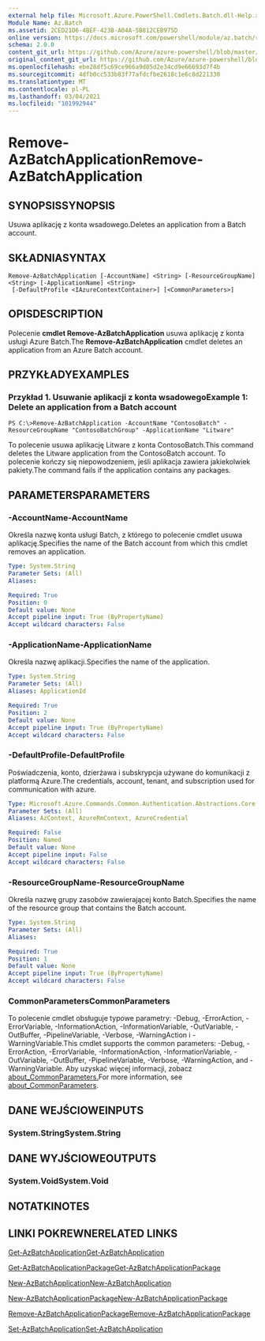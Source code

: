 ```yaml
---
external help file: Microsoft.Azure.PowerShell.Cmdlets.Batch.dll-Help.xml
Module Name: Az.Batch
ms.assetid: 2CED21D6-4BEF-423B-A04A-5B812CEB975D
online version: https://docs.microsoft.com/powershell/module/az.batch/remove-azbatchapplication
schema: 2.0.0
content_git_url: https://github.com/Azure/azure-powershell/blob/master/src/Batch/Batch/help/Remove-AzBatchApplication.md
original_content_git_url: https://github.com/Azure/azure-powershell/blob/master/src/Batch/Batch/help/Remove-AzBatchApplication.md
ms.openlocfilehash: ebe28df5c69ce966a9d05d2e34cd9e66693d7f4b
ms.sourcegitcommit: 4dfb0cc533b83f77afdcfbe2618c1e6c8d221330
ms.translationtype: MT
ms.contentlocale: pl-PL
ms.lasthandoff: 03/04/2021
ms.locfileid: "101992944"
---
```

# <span data-ttu-id="be8d6-101">Remove-AzBatchApplication</span><span class="sxs-lookup"><span data-stu-id="be8d6-101">Remove-AzBatchApplication</span></span>

## <span data-ttu-id="be8d6-102">SYNOPSIS</span><span class="sxs-lookup"><span data-stu-id="be8d6-102">SYNOPSIS</span></span>
<span data-ttu-id="be8d6-103">Usuwa aplikację z konta wsadowego.</span><span class="sxs-lookup"><span data-stu-id="be8d6-103">Deletes an application from a Batch account.</span></span>

## <span data-ttu-id="be8d6-104">SKŁADNIA</span><span class="sxs-lookup"><span data-stu-id="be8d6-104">SYNTAX</span></span>

```
Remove-AzBatchApplication [-AccountName] <String> [-ResourceGroupName] <String> [-ApplicationName] <String>
 [-DefaultProfile <IAzureContextContainer>] [<CommonParameters>]
```

## <span data-ttu-id="be8d6-105">OPIS</span><span class="sxs-lookup"><span data-stu-id="be8d6-105">DESCRIPTION</span></span>
<span data-ttu-id="be8d6-106">Polecenie **cmdlet Remove-AzBatchApplication** usuwa aplikację z konta usługi Azure Batch.</span><span class="sxs-lookup"><span data-stu-id="be8d6-106">The **Remove-AzBatchApplication** cmdlet deletes an application from an Azure Batch account.</span></span>

## <span data-ttu-id="be8d6-107">PRZYKŁADY</span><span class="sxs-lookup"><span data-stu-id="be8d6-107">EXAMPLES</span></span>

### <span data-ttu-id="be8d6-108">Przykład 1. Usuwanie aplikacji z konta wsadowego</span><span class="sxs-lookup"><span data-stu-id="be8d6-108">Example 1: Delete an application from a Batch account</span></span>
```
PS C:\>Remove-AzBatchApplication -AccountName "ContosoBatch" -ResourceGroupName "ContosoBatchGroup" -ApplicationName "Litware"
```

<span data-ttu-id="be8d6-109">To polecenie usuwa aplikację Litware z konta ContosoBatch.</span><span class="sxs-lookup"><span data-stu-id="be8d6-109">This command deletes the Litware application from the ContosoBatch account.</span></span>
<span data-ttu-id="be8d6-110">To polecenie kończy się niepowodzeniem, jeśli aplikacja zawiera jakiekolwiek pakiety.</span><span class="sxs-lookup"><span data-stu-id="be8d6-110">The command fails if the application contains any packages.</span></span>

## <span data-ttu-id="be8d6-111">PARAMETERS</span><span class="sxs-lookup"><span data-stu-id="be8d6-111">PARAMETERS</span></span>

### <span data-ttu-id="be8d6-112">-AccountName</span><span class="sxs-lookup"><span data-stu-id="be8d6-112">-AccountName</span></span>
<span data-ttu-id="be8d6-113">Określa nazwę konta usługi Batch, z którego to polecenie cmdlet usuwa aplikację.</span><span class="sxs-lookup"><span data-stu-id="be8d6-113">Specifies the name of the Batch account from which this cmdlet removes an application.</span></span>

```yaml
Type: System.String
Parameter Sets: (All)
Aliases:

Required: True
Position: 0
Default value: None
Accept pipeline input: True (ByPropertyName)
Accept wildcard characters: False
```

### <span data-ttu-id="be8d6-114">-ApplicationName</span><span class="sxs-lookup"><span data-stu-id="be8d6-114">-ApplicationName</span></span>
<span data-ttu-id="be8d6-115">Określa nazwę aplikacji.</span><span class="sxs-lookup"><span data-stu-id="be8d6-115">Specifies the name of the application.</span></span>

```yaml
Type: System.String
Parameter Sets: (All)
Aliases: ApplicationId

Required: True
Position: 2
Default value: None
Accept pipeline input: True (ByPropertyName)
Accept wildcard characters: False
```

### <span data-ttu-id="be8d6-116">-DefaultProfile</span><span class="sxs-lookup"><span data-stu-id="be8d6-116">-DefaultProfile</span></span>
<span data-ttu-id="be8d6-117">Poświadczenia, konto, dzierżawa i subskrypcja używane do komunikacji z platformą Azure.</span><span class="sxs-lookup"><span data-stu-id="be8d6-117">The credentials, account, tenant, and subscription used for communication with azure.</span></span>

```yaml
Type: Microsoft.Azure.Commands.Common.Authentication.Abstractions.Core.IAzureContextContainer
Parameter Sets: (All)
Aliases: AzContext, AzureRmContext, AzureCredential

Required: False
Position: Named
Default value: None
Accept pipeline input: False
Accept wildcard characters: False
```

### <span data-ttu-id="be8d6-118">-ResourceGroupName</span><span class="sxs-lookup"><span data-stu-id="be8d6-118">-ResourceGroupName</span></span>
<span data-ttu-id="be8d6-119">Określa nazwę grupy zasobów zawierającej konto Batch.</span><span class="sxs-lookup"><span data-stu-id="be8d6-119">Specifies the name of the resource group that contains the Batch account.</span></span>

```yaml
Type: System.String
Parameter Sets: (All)
Aliases:

Required: True
Position: 1
Default value: None
Accept pipeline input: True (ByPropertyName)
Accept wildcard characters: False
```

### <span data-ttu-id="be8d6-120">CommonParameters</span><span class="sxs-lookup"><span data-stu-id="be8d6-120">CommonParameters</span></span>
<span data-ttu-id="be8d6-121">To polecenie cmdlet obsługuje typowe parametry: -Debug, -ErrorAction, -ErrorVariable, -InformationAction, -InformationVariable, -OutVariable, -OutBuffer, -PipelineVariable, -Verbose, -WarningAction i -WarningVariable.</span><span class="sxs-lookup"><span data-stu-id="be8d6-121">This cmdlet supports the common parameters: -Debug, -ErrorAction, -ErrorVariable, -InformationAction, -InformationVariable, -OutVariable, -OutBuffer, -PipelineVariable, -Verbose, -WarningAction, and -WarningVariable.</span></span> <span data-ttu-id="be8d6-122">Aby uzyskać więcej informacji, zobacz [about_CommonParameters.](http://go.microsoft.com/fwlink/?LinkID=113216)</span><span class="sxs-lookup"><span data-stu-id="be8d6-122">For more information, see [about_CommonParameters](http://go.microsoft.com/fwlink/?LinkID=113216).</span></span>

## <span data-ttu-id="be8d6-123">DANE WEJŚCIOWE</span><span class="sxs-lookup"><span data-stu-id="be8d6-123">INPUTS</span></span>

### <span data-ttu-id="be8d6-124">System.String</span><span class="sxs-lookup"><span data-stu-id="be8d6-124">System.String</span></span>

## <span data-ttu-id="be8d6-125">DANE WYJŚCIOWE</span><span class="sxs-lookup"><span data-stu-id="be8d6-125">OUTPUTS</span></span>

### <span data-ttu-id="be8d6-126">System.Void</span><span class="sxs-lookup"><span data-stu-id="be8d6-126">System.Void</span></span>

## <span data-ttu-id="be8d6-127">NOTATKI</span><span class="sxs-lookup"><span data-stu-id="be8d6-127">NOTES</span></span>

## <span data-ttu-id="be8d6-128">LINKI POKREWNE</span><span class="sxs-lookup"><span data-stu-id="be8d6-128">RELATED LINKS</span></span>

[<span data-ttu-id="be8d6-129">Get-AzBatchApplication</span><span class="sxs-lookup"><span data-stu-id="be8d6-129">Get-AzBatchApplication</span></span>](./Get-AzBatchApplication.md)

[<span data-ttu-id="be8d6-130">Get-AzBatchApplicationPackage</span><span class="sxs-lookup"><span data-stu-id="be8d6-130">Get-AzBatchApplicationPackage</span></span>](./Get-AzBatchApplicationPackage.md)

[<span data-ttu-id="be8d6-131">New-AzBatchApplication</span><span class="sxs-lookup"><span data-stu-id="be8d6-131">New-AzBatchApplication</span></span>](./New-AzBatchApplication.md)

[<span data-ttu-id="be8d6-132">New-AzBatchApplicationPackage</span><span class="sxs-lookup"><span data-stu-id="be8d6-132">New-AzBatchApplicationPackage</span></span>](./New-AzBatchApplicationPackage.md)

[<span data-ttu-id="be8d6-133">Remove-AzBatchApplicationPackage</span><span class="sxs-lookup"><span data-stu-id="be8d6-133">Remove-AzBatchApplicationPackage</span></span>](./Remove-AzBatchApplicationPackage.md)

[<span data-ttu-id="be8d6-134">Set-AzBatchApplication</span><span class="sxs-lookup"><span data-stu-id="be8d6-134">Set-AzBatchApplication</span></span>](./Set-AzBatchApplication.md)


